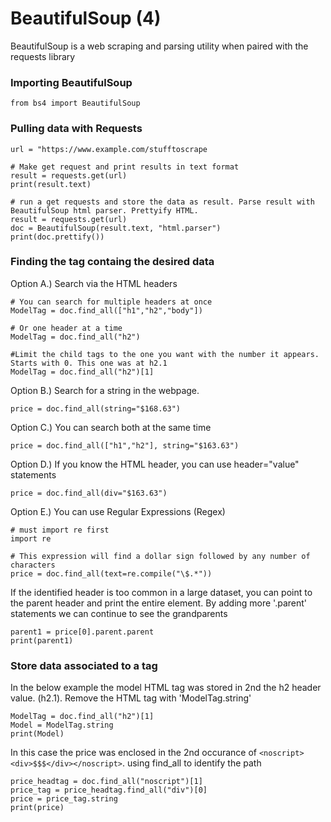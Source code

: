 # BeautifulSoup (4)
BeautifulSoup is a web scraping and parsing utility when paired with the requests library

### Importing BeautifulSoup

``` from bs4 import BeautifulSoup ```

### Pulling data with Requests

```
url = "https://www.example.com/stufftoscrape

# Make get request and print results in text format
result = requests.get(url)
print(result.text)

# run a get requests and store the data as result. Parse result with BeautifulSoup html parser. Prettyify HTML. 
result = requests.get(url)
doc = BeautifulSoup(result.text, "html.parser")
print(doc.prettify())
```

### Finding the tag containg the desired data
Option A.) Search via the HTML headers
```
# You can search for multiple headers at once
ModelTag = doc.find_all(["h1","h2","body"])

# Or one header at a time
ModelTag = doc.find_all("h2")

#Limit the child tags to the one you want with the number it appears. Starts with 0. This one was at h2.1
ModelTag = doc.find_all("h2")[1]
```
Option B.) Search for a string in the webpage.
```
price = doc.find_all(string="$168.63")
```
Option C.) You can search both at the same time
```
price = doc.find_all(["h1","h2"], string="$163.63")
```
Option D.) If you know the HTML header, you can use header="value" statements
```
price = doc.find_all(div="$163.63")
```
Option E.) You can use Regular Expressions (Regex)
```
# must import re first
import re

# This expression will find a dollar sign followed by any number of characters
price = doc.find_all(text=re.compile("\$.*"))
```
If the identified header is too common in a large dataset, you can point to the parent header and print the entire element. By adding more '.parent' statements we can continue to see the grandparents
```
parent1 = price[0].parent.parent
print(parent1)
```

### Store data associated to a tag
In the below example the model HTML tag was stored in 2nd the h2 header value. (h2.1). Remove the HTML tag with 'ModelTag.string'
```
ModelTag = doc.find_all("h2")[1]
Model = ModelTag.string
print(Model)
```
In this case the price was enclosed in the 2nd occurance of `<noscript><div>$$$</div></noscript>`. using find_all to identify the path
```
price_headtag = doc.find_all("noscript")[1]
price_tag = price_headtag.find_all("div")[0]
price = price_tag.string
print(price)
```
